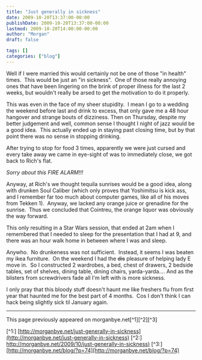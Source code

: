 ```yaml
---
title: "Just generally in sickness"
date: 2009-10-20T13:37:00-00:00
publishDate: 2009-10-20T13:37:00-00:00
lastmod: 2009-10-20T14:00:00-00:00
author: "Morgan"
draft: false

tags: []
categories: ["blog"]
---
```


Well if I were married this would certainly not be one of those "in health" times.  This would be just an "in sickness".  One of those really annoying ones that have been lingering on the brink of proper illness for the last 2 weeks, but wouldn't really be arsed to get the motivation to do it properly.

This was even in the face of my sheer stupidity.  I mean I go to a wedding the weekend before last and drink to excess, that only gave me a 48 hour hangover and strange bouts of dizziness. Then on Thursday, despite my better judgement and well, common sense I thought I night of jazz would be a good idea.  This actually ended up in staying past closing time, but by that point there was no sense in stopping drinking.

After trying to stop for food 3 times, apparently we were just cursed and every take away we came in eye-sight of was to immediately close, we got back to Rich's flat.

*Sorry about this FIRE ALARM!!!*

Anyway, at Rich's we thought tequila sunrises would be a good idea, along with drunken Soul Caliber (which only proves that Yoshimitsu is kick ass, and I remember far too much about computer games, like all of his moves from Tekken 1).  Anyway, we lacked any orange juice or grenadine for the sunrise.  Thus we concluded that Cointreu, the orange liquor was obviously the way forward.

This only resulting in a Star Wars session, that ended at 2am when I remembered that I needed to sleep for the presentation that I had at 9, and there was an hour walk home in between where I was and sleep.

Anywho.  No drunkeness was not sufficient.  Instead, it seems I was beaten my ikea furniture.  On the weekend I had the ~~dis~~ pleasure of helping lady E move in.  So I constructed 2 wardrobes, a bed, chest of drawers, 2 bedside tables, set of shelves, dining table, dining chairs, yarda-yarda.... And as the blisters from screwdrivers fade all I'm left with is more sickness.

I only pray that this bloody stuff doesn't haunt me like freshers flu from first year that haunted me for the best part of 4 months.  Cos I don't think I can hack being slightly sick til January again.


----
This page previously appeared on morganbye.net[^1][^2][^3]

[^1:] [http://morganbye.net/just-generally-in-sickness](http://morganbye.net/just-generally-in-sickness)
[^2:] [http://morganbye.net/2009/10/just-generally-in-sickness)](http://morganbye.net/2009/10/just-generally-in-sickness)
[^3:] [http://morganbye.net/blog/?p=74](http://morganbye.net/blog/?p=74)
